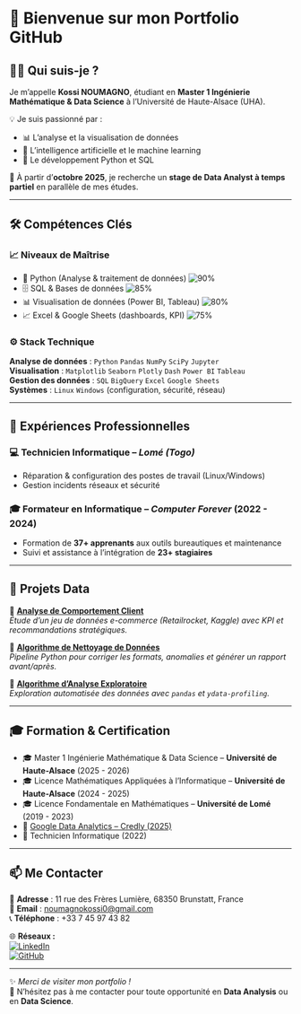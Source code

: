 # 👋 Bienvenue sur mon Portfolio GitHub  

## 🙋‍♂️ Qui suis-je ?  
Je m’appelle **Kossi NOUMAGNO**, étudiant en **Master 1 Ingénierie Mathématique & Data Science** à l’Université de Haute-Alsace (UHA).  

💡 Je suis passionné par :  
- 📊 L’analyse et la visualisation de données  
- 🤖 L’intelligence artificielle et le machine learning  
- 🐍 Le développement Python et SQL  

🔎 À partir d’**octobre 2025**, je recherche un **stage de Data Analyst à temps partiel** en parallèle de mes études.  

---

## 🛠️ Compétences Clés  

### 📈 Niveaux de Maîtrise  
- 🐍 Python (Analyse & traitement de données) ![90%](https://img.shields.io/badge/-90%25-blue)  
- 🗄️ SQL & Bases de données ![85%](https://img.shields.io/badge/-85%25-blue)  
- 📊 Visualisation de données (Power BI, Tableau) ![80%](https://img.shields.io/badge/-80%25-blue)  
- 📈 Excel & Google Sheets (dashboards, KPI) ![75%](https://img.shields.io/badge/-75%25-blue)  

### ⚙️ Stack Technique  
**Analyse de données** : `Python` `Pandas` `NumPy` `SciPy` `Jupyter`  
**Visualisation** : `Matplotlib` `Seaborn` `Plotly` `Dash` `Power BI` `Tableau`  
**Gestion des données** : `SQL` `BigQuery` `Excel` `Google Sheets`  
**Systèmes** : `Linux` `Windows` (configuration, sécurité, réseau)  

---

## 💼 Expériences Professionnelles  

### 💻 Technicien Informatique – *Lomé (Togo)*  
- Réparation & configuration des postes de travail (Linux/Windows)  
- Gestion incidents réseaux et sécurité  

### 🎓 Formateur en Informatique – *Computer Forever* (2022 - 2024)  
- Formation de **37+ apprenants** aux outils bureautiques et maintenance  
- Suivi et assistance à l’intégration de **23+ stagiaires**  

---

## 📂 Projets Data  

🔹 **[Analyse de Comportement Client](https://github.com/Dave-kossi/analyse_produits_e-commerce)**  
*Étude d’un jeu de données e-commerce (Retailrocket, Kaggle) avec KPI et recommandations stratégiques.*  

🔹 **[Algorithme de Nettoyage de Données](https://github.com/Dave-kossi/Cleanning_Algorithm)**  
*Pipeline Python pour corriger les formats, anomalies et générer un rapport avant/après.*  

🔹 **[Algorithme d’Analyse Exploratoire](https://github.com/Dave-kossi/EDA_Algorithm)**  
*Exploration automatisée des données avec `pandas` et `ydata-profiling`.*  

---

## 🎓 Formation & Certification  

- 🎓 Master 1 Ingénierie Mathématique & Data Science – **Université de Haute-Alsace** (2025 - 2026)  
- 🎓 Licence Mathématiques Appliquées à l’Informatique – **Université de Haute-Alsace** (2024 - 2025)  
- 🎓 Licence Fondamentale en Mathématiques – **Université de Lomé** (2019 - 2023)  
- 📜 [Google Data Analytics – Credly (2025)](https://www.credly.com/go/z8jvmhQ)  
- 📜 Technicien Informatique (2022)  

---

## 📫 Me Contacter  

📍 **Adresse** : 11 rue des Frères Lumière, 68350 Brunstatt, France  
📧 **Email** : [noumagnokossi0@gmail.com](mailto:noumagnokossi0@gmail.com)  
📞 **Téléphone** : +33 7 45 97 43 82  

🌐 **Réseaux :**  
[![LinkedIn](https://img.shields.io/badge/LinkedIn-Kossi%20Noumagno-blue?logo=linkedin&style=for-the-badge)](https://www.linkedin.com/in/kossi-noumagno)  
[![GitHub](https://img.shields.io/badge/GitHub-Dave--kossi-black?logo=github&style=for-the-badge)](https://github.com/Dave-kossi)  

---

✨ *Merci de visiter mon portfolio !*  
🚀 N’hésitez pas à me contacter pour toute opportunité en **Data Analysis** ou en **Data Science**.  
